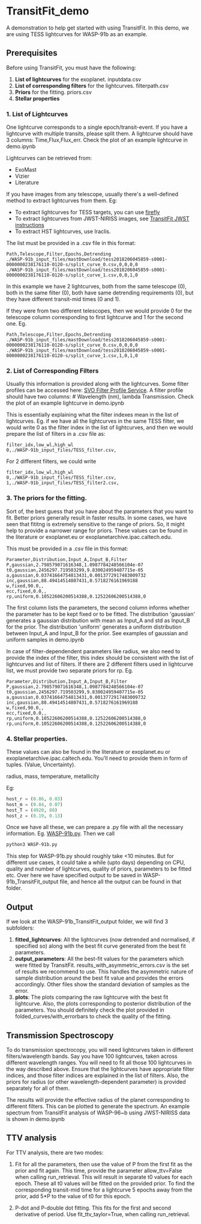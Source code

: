 # TransitFit_demo

A demonstration to help get started with using TransitFit. In this demo, we are using TESS lightcurves for WASP-91b as an example.

## Prerequisites

Before using TransitFit, you must have the following:

1. **List of lightcurves** for the exoplanet. inputdata.csv
2. **List of corresponding filters** for the lightcurves. filterpath.csv
3. **Priors** for the fitting. priors.csv
4. **Stellar properties**

### 1. List of Lightcurves

One lightcurve corresponds to a single epoch/transit-event. If you have a lightcurve with multiple transits, please split them. A lightcurve should have 3 columns: Time,Flux,Flux_err. Check the plot of an example lightcurve in demo.ipynb

Lightcurves can be retrieved from:
- ExoMast
- Vizier
- Literature

If you have images from any telescope, usually there's a well-defined method to extract lightcurves from them. Eg:
- To extract lightcurves for TESS targets, you can use [firefly](https://github.com/sourestdeeds/firefly)
- To extract lightcurves from JWST-NIRISS images, see [TransitFit JWST instructions](https://github.com/SPEARNET/TransitFit/tree/master/jwst)
- To extract HST lightcurves, use Iraclis.


The list must be provided in a .csv file in this format:

```csv
Path,Telescope,Filter,Epochs,Detrending  
./WASP-91b_input_files/mastDownload/tess2018206045859-s0001-0000000238176110-0120-s/split_curve_0.csv,0,0,0,0  
./WASP-91b_input_files/mastDownload/tess2018206045859-s0001-0000000238176110-0120-s/split_curve_1.csv,0,0,1,0  
```

In this example we have 2 lightcurves, both from the same telescope (0), both in the same filter (0), both have same detrending requirements (0), but they have different transit-mid times (0 and 1).

If they were from two different telescopes, then we would provide 0 for the telescope column corresponding to first lightcurve and 1 for the second one. Eg.  
```csv
Path,Telescope,Filter,Epochs,Detrending  
./WASP-91b_input_files/mastDownload/tess2018206045859-s0001-0000000238176110-0120-s/split_curve_0.csv,0,0,0,0  
./WASP-91b_input_files/mastDownload/tess2018206045859-s0001-0000000238176110-0120-s/split_curve_1.csv,1,0,1,0  
```

### 2. List of Corresponding Filters

Usually this information is provided along with the lightcurves. Some filter profiles can be accessed here: [SVO Filter Profile Service](http://svo2.cab.inta-csic.es/theory/fps/). A filter profile should have two columns: # Wavelength (nm), lambda Transmission. Check the plot of an example lightcurve in demo.ipynb

This is essentially explaining what the filter indexes mean in the list of lightcurves. Eg. if we have all the lightcurves in the same TESS filter, we would write 0 as the filter index in the list of lightcurves, and then we would prepare the list of filters in a .csv file as:

```csv
filter_idx,low_wl,high_wl  
0,./WASP-91b_input_files/TESS_filter.csv,
```
For 2 different filters, we could write

```csv
filter_idx,low_wl,high_wl  
0,./WASP-91b_input_files/TESS_filter.csv,  
1,./WASP-91b_input_files/TESS_filter2.csv,  
```

### 3. The priors for the fitting. 
Sort of, the best guess that you have about the parameters that you want to fit. Better priors generally result in faster results. In some cases, we have seen that fititng is extremely sensitive to the range of priors. So, it might help to provide a narrower range for priors. These values can be found in the literature or exoplanet.eu or exoplanetarchive.ipac.caltech.edu.

This must be provided in a .csv file in this format:

```csv
Parameter,Distribution,Input_A,Input_B,Filter
P,gaussian,2.798579071616348,1.0987784248566104e-07
t0,gaussian,2456297.719503299,9.830024959407715e-05
a,gaussian,0.03741664754813431,0.0013772917483009732
inc,gaussian,88.49414514807431,0.5718276161969188  
w,fixed,90.0,,  
ecc,fixed,0.0,,  
rp,uniform,0.10522606200514388,0.12522606200514388,0
```

The first column lists the parameters, the second column informs whether the parameter has to be kept fixed or to be fitted. The distribution 'gaussian' generates a gaussian distribution with mean as Input_A and std as Input_B for the prior. The distribution 'uniform' generates a uniform distribution between Input_A and Input_B for the prior. See examples of gaussian and uniform samples in demo.ipynb

In case of filter-dependendent parameters like radius, we also need to provide the index of the filter, this index should be consistent with the list of lightcurves and list of filters. If there are 2 different filters used in lightcurve list, we must provide two separate priors for rp. Eg.

```csv
Parameter,Distribution,Input_A,Input_B,Filter
P,gaussian,2.798579071616348,1.0987784248566104e-07
t0,gaussian,2456297.719503299,9.830024959407715e-05
a,gaussian,0.03741664754813431,0.0013772917483009732
inc,gaussian,88.49414514807431,0.5718276161969188  
w,fixed,90.0,,  
ecc,fixed,0.0,,  
rp,uniform,0.10522606200514388,0.12522606200514388,0
rp,uniform,0.10522606200514388,0.12522606200514388,0
```

### 4. Stellar properties. 
These values can also be found in the literature or exoplanet.eu or exoplanetarchive.ipac.caltech.edu. You'll need to provide them in form of tuples. (Value, Uncertainty).

radius, mass, temperature, metallicity

Eg: 
```python
host_r = (0.86, 0.03)  
host_m = (0.84, 0.07)  
host_T = (4920, 80)  
host_z = (0.19, 0.13)
```

Once we have all these, we can prepare a .py file with all the necessary information. Eg. [WASP-91b.py](https://github.com/PriyadarshiAkshay/TransitFit_demo/blob/main/WASP-91b.py). Then we call 

```bash
python3 WASP-91b.py
```

This step for WASP-91b.py should roughly take <10 minutes. But for different use cases, it could take a while (upto days) depending on CPU, quality and number of lightcurves, quality of priors, parameters to be fitted etc. Over here we have specified output to be saved in WASP-91b_TransitFit_output file, and hence all the output can be found in that folder. 

## Output

If we look at the WASP-91b_TransitFit_output folder, we will find 3 subfolders:

1. **fitted_lightcurves**: All the lightcurves (now detrended and normalised, if specified so) along with the best fit curve generated from the best fit parameters.
2. **output_parameters**: All the best-fit values for the parameters which were fitted by TransitFit. results_with_asymmetric_errors.csv is the set of results we recommend to use. This handles the asymmetric nature of sample distribution around the best fit value and provides the errors accordingly. Other files show the standard deviation of samples as the error. 
3. **plots**: The plots comparing the raw lightcurve with the best fit lightcurve. Also, the plots corresponding to posterior distribution of the parameters.
You should definitely check the plot provided in folded_curves/with_errorbars to check the quality of the fitting.

## Transmission Spectroscopy

To do transmission spectrocopy, you will need lightcurves taken in different filters/wavelength bands. Say you have 100 lightcurves, taken across different wavelength ranges. You will need to fit all those 100 lightcurves in the way described above. Ensure that the lightcurves have appropriate filter indices, and those filter indices are explained in the list of filters. Also, the priors for radius (or other wavelength-dependent parameter) is provided separately for all of them.

The results will provide the effective radius of the planet corresponding to different filters. This can be plotted to generate the spectrum. An example spectrum from TransitFit analysis of WASP-96~b using JWST-NIRISS data is shown in demo.ipynb

## TTV analysis

For TTV analysis, there are two modes:
1. Fit for all the parameters, then use the value of P from the first fit as the prior and fit again. This time, provide the parameter allow_ttv=False when calling run_retrieval. This will result in separate t0 values for each epoch. These all t0 values will be fitted on the provided prior. To find the corresponding transit-mid time for a lightcurve 5 epochs away from the prior, add 5*P to the value of t0 for this epoch.

2. P-dot and P-double dot fitting. This fits for the first and second derivative of period. Use fit_ttv_taylor=True, when calling run_retrieval.